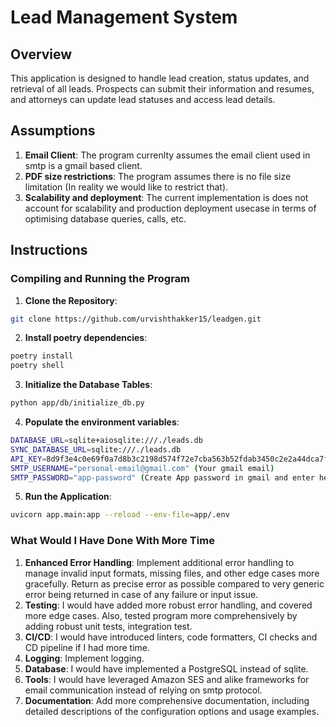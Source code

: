 # Lead Management System

## Overview

This application is designed to handle lead creation, status updates, and retrieval of all leads. Prospects can submit their information and resumes, and attorneys can update lead statuses and access lead details.

## Assumptions

1. **Email Client**: The program currenlty assumes the email client used in smtp is a gmail based client.
2. **PDF size restrictions**: The program assumes there is no file size limitation (In reality we would like to restrict that).
3. **Scalability and deployment**: The current implementation is does not account for scalability and production deployment usecase in terms of optimising database queries, calls, etc.

## Instructions

### Compiling and Running the Program

1. **Clone the Repository**:
```bash
git clone https://github.com/urvishthakker15/leadgen.git
```

2. **Install poetry dependencies**:
```bash
poetry install
poetry shell
```

3. **Initialize the Database Tables**:
```bash
python app/db/initialize_db.py 
```

4. **Populate the environment variables**:
```bash
DATABASE_URL=sqlite+aiosqlite:///./leads.db
SYNC_DATABASE_URL=sqlite:///./leads.db
API_KEY=8d9f3e4c0e69f0a7d8b3c2198d574f72e7cba563b52fdab3450c2e2a44dca7ff
SMTP_USERNAME="personal-email@gmail.com" (Your gmail email)
SMTP_PASSWORD="app-password" (Create App password in gmail and enter here)
```

5. **Run the Application**:
```bash
uvicorn app.main:app --reload --env-file=app/.env 
```

### What Would I Have Done With More Time

1. **Enhanced Error Handling**: Implement additional error handling to manage invalid input formats, missing files, and other edge cases more gracefully. Return as precise error as possible compared to very generic error being returned in case of any failure or input issue. 
2. **Testing**: I would have added more robust error handling, and covered more edge cases. Also, tested program more comprehensively by adding robust unit tests, integration test.
3. **CI/CD**: I would have introduced linters, code formatters, CI checks and CD pipeline if I had more time. 
4. **Logging**: Implement logging.
5. **Database**: I would have implemented a PostgreSQL instead of sqlite.
6. **Tools**: I would have leveraged Amazon SES and alike frameworks for email communication instead of relying on smtp protocol.  
7. **Documentation**: Add more comprehensive documentation, including detailed descriptions of the configuration options and usage examples.


